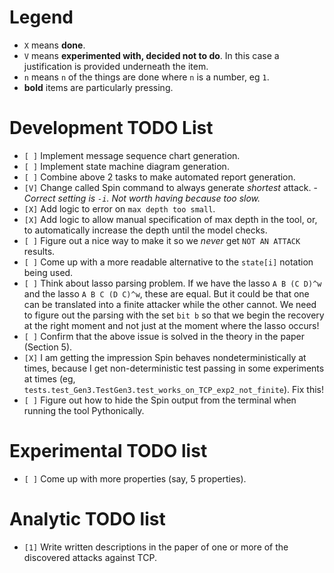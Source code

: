 # Legend

* `X` means **done**.
* `V` means **experimented with, decided not to do**.  In this case a justification is provided underneath the item.
* `n` means `n` of the things are done where `n` is a number, eg `1`.
* **bold** items are particularly pressing.

# Development TODO List

* `[ ]` Implement message sequence chart generation.
* `[ ]` Implement state machine diagram generation.
* `[ ]` Combine above 2 tasks to make automated report generation.
* `[V]` Change called Spin command to always generate *shortest* attack.
		- *Correct setting is `-i`.  Not worth having because too slow.*
* `[X]` Add logic to error on `max depth too small`.
* `[X]` Add logic to allow manual specification of max depth in the tool, or,
 		to automatically increase the depth until the model checks.
* `[ ]` Figure out a nice way to make it so we *never* get `NOT AN ATTACK` results.
* `[ ]` Come up with a more readable alternative to the `state[i]` notation being used.
* `[ ]` Think about lasso parsing problem.  If we have the lasso `A B (C D)^w` and the lasso
        `A B C (D C)^w`, these are equal.  But it could be that one can be translated into a 
        finite attacker while the other cannot.  We need to figure out the parsing with the
        set `bit b` so that we begin the recovery at the right moment and not just at the moment
        where the lasso occurs!
* `[ ]` Confirm that the above issue is solved in the theory in the paper (Section 5).
* `[X]` I am getting the impression Spin behaves nondeterministically at times, because I get
        non-deterministic test passing in some experiments at times (eg, 
        `tests.test_Gen3.TestGen3.test_works_on_TCP_exp2_not_finite`).  Fix this!
* `[ ]` Figure out how to hide the Spin output from the terminal when running the tool Pythonically.

# Experimental TODO list

* `[ ]` Come up with more properties (say, 5 properties).

# Analytic TODO list

* `[1]` Write written descriptions in the paper of one or more of the discovered
        attacks against TCP.